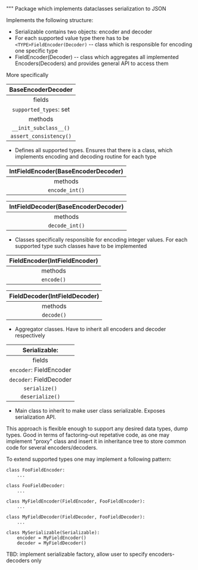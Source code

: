 """
Package which implements dataclasses serialization to JSON

Implements the following structure:

- Serializable contains two objects: encoder and decoder
- For each supported value type there has to be `<TYPE>FieldEncoder(Decoder)`
    -- class  which is responsible for encoding one specific type <TYPE>
- FieldEncoder(Decoder) -- class which aggregates all implemented
    Encoders(Decoders) and provides general API to access them

More specifically


|BaseEncoderDecoder    
|:----------------------------:
|fields
|`supported_types`: set
|methods
|`__init_subclass__()`  
|`assert_consistency()`   

- Defines all supported types. Ensures that there is a class, which implements
encoding and decoding routine for each type


|IntFieldEncoder(BaseEncoderDecoder)     
|:---------------------:                 
|methods
|`encode_int()`                 

|IntFieldDecoder(BaseEncoderDecoder)     
|:---------------------:                 
|methods
|`decode_int()`                 

- Classes specifically responsible for encoding integer values.
For each supported type such classes have to be implemented



|FieldEncoder(IntFieldEncoder) 
|:---------------------: 
|methods 
|`encode()`


|FieldDecoder(IntFieldDecoder)
|:---------------------:
|methods
|`decode()`
- Aggregator classes. Have to inherit all encoders and decoder respectively


|Serializable:
|:--------------------:
|fields
|`encoder`: FieldEncoder|
|`decoder`: FieldDecoder|
|`serialize()`          |
|`deserialize()`        |
- Main class to inherit to make user class serializable. Exposes
serialization API.

This approach is flexible enough to support any desired data types, dump types.
Good in terms of factoring-out repetative code, as one may implement "proxy"
class and insert it in inheritance tree to store common code for several
encoders/decoders.

To extend supported types one may implement a following pattern:
```
class FooFieldEncoder:
    ...
    
class FooFieldDecoder:
    ...
    
class MyFieldEncoder(FieldEncoder, FooFieldEncoder):
    ...
    
class MyFieldDecoder(FieldDecoder, FooFieldDecoder):
    ...
    
class MySerializable(Serializable):
    encoder = MyFieldEncoder()
    decoder = MyFieldDecoder()
```

TBD: implement serializable factory, allow user to specify 
encoders-decoders only
